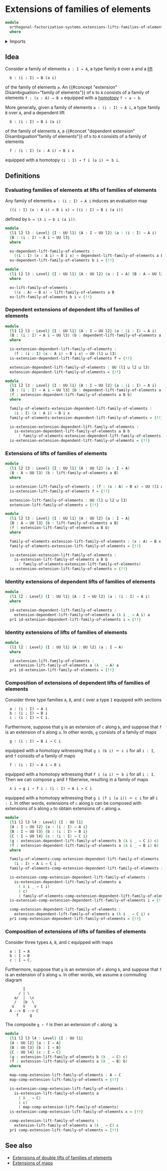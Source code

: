 # Extensions of families of elements

```agda
module
  orthogonal-factorization-systems.extensions-lifts-families-of-elements
  where
```

<details><summary>Imports</summary>

```agda
open import foundation.action-on-identifications-functions
open import foundation.dependent-pair-types
open import foundation.universe-levels

open import foundation-core.function-types
open import foundation-core.homotopies
open import foundation-core.identity-types

open import orthogonal-factorization-systems.lifts-families-of-elements
```

</details>

## Idea

Consider a family of elements `a : I → A`, a type family `B` over `A` and a
[lift](orthogonal-factorization-systems.lifts-families-of-elements.md)

```text
  b : (i : I) → B (a i)
```

of the family of elements `a`. An
{{#concept "extension" Disambiguation="family of elements"}} of `b` to `A`
consists of a family of elements `f : (x : A) → B x` equipped with a
[homotopy](foundation-core.homotopies.md) `f ∘ a ~ b`.

More generally, given a family of elements `a : (i : I) → A i`, a type family
`B` over `A`, and a dependent lift

```text
  b : (i : I) → B i (a i)
```

of the family of elements `A`, a
{{#concet "dependent extension" Disambiguation"family of elements"}} of `b` to
`A` consists of a family of elements

```text
  f : (i : I) (x : A i) → B i x
```

equipped with a homotopy `(i : I) → f i (a i) ＝ b i`.

## Definitions

### Evaluating families of elements at lifts of families of elements

Any family of elements `a : (i : I) → A i` induces an evaluation map

```text
  ((i : I) (x : A i) → B i x) → ((i : I) → B i (a i))
```

defined by `b ↦ (λ i → b i (a i))`.

```agda
module _
  {l1 l2 l3 : Level} {I : UU l1} {A : I → UU l2} (a : (i : I) → A i)
  {B : (i : I) → A i → UU l3}
  where

  ev-dependent-lift-family-of-elements :
    ((i : I) (x : A i) → B i x) → dependent-lift-family-of-elements a B
  ev-dependent-lift-family-of-elements b i = {!!}

module _
  {l1 l2 l3 : Level} {I : UU l1} {A : UU l2} (a : I → A) {B : A → UU l3}
  where

  ev-lift-family-of-elements :
    ((x : A) → B x) → lift-family-of-elements a B
  ev-lift-family-of-elements b i = {!!}
```

### Dependent extensions of dependent lifts of families of elements

```agda
module _
  {l1 l2 l3 : Level} {I : UU l1} {A : I → UU l2} (a : (i : I) → A i)
  (B : (i : I) → A i → UU l3) (b : dependent-lift-family-of-elements a B)
  where

  is-extension-dependent-lift-family-of-elements :
    (f : (i : I) (x : A i) → B i x) → UU (l1 ⊔ l3)
  is-extension-dependent-lift-family-of-elements f = {!!}

  extension-dependent-lift-family-of-elements : UU (l1 ⊔ l2 ⊔ l3)
  extension-dependent-lift-family-of-elements = {!!}

module _
  {l1 l2 l3 : Level} {I : UU l1} {A : I → UU l2} {a : (i : I) → A i}
  {B : (i : I) → A i → UU l3} {b : dependent-lift-family-of-elements a B}
  (f : extension-dependent-lift-family-of-elements a B b)
  where

  family-of-elements-extension-dependent-lift-family-of-elements :
    (i : I) (x : A i) → B i x
  family-of-elements-extension-dependent-lift-family-of-elements = {!!}

  is-extension-extension-dependent-lift-family-of-elements :
    is-extension-dependent-lift-family-of-elements a B b
      ( family-of-elements-extension-dependent-lift-family-of-elements)
  is-extension-extension-dependent-lift-family-of-elements = {!!}
```

### Extensions of lifts of families of elements

```agda
module _
  {l1 l2 l3 : Level} {I : UU l1} {A : UU l2} (a : I → A)
  (B : A → UU l3) (b : lift-family-of-elements a B)
  where

  is-extension-lift-family-of-elements : (f : (x : A) → B x) → UU (l1 ⊔ l3)
  is-extension-lift-family-of-elements f = {!!}

  extension-lift-family-of-elements : UU (l1 ⊔ l2 ⊔ l3)
  extension-lift-family-of-elements = {!!}

module _
  {l1 l2 l3 : Level} {I : UU l1} {A : UU l2} {a : I → A}
  {B : A → UU l3} {b : lift-family-of-elements a B}
  (f : extension-lift-family-of-elements a B b)
  where

  family-of-elements-extension-lift-family-of-elements : (x : A) → B x
  family-of-elements-extension-lift-family-of-elements = {!!}

  is-extension-extension-lift-family-of-elements :
    is-extension-lift-family-of-elements a B b
      ( family-of-elements-extension-lift-family-of-elements)
  is-extension-extension-lift-family-of-elements = {!!}
```

### Identity extensions of dependent lifts of families of elements

```agda
module _
  {l1 l2 : Level} {I : UU l1} {A : I → UU l2} (a : (i : I) → A i)
  where

  id-extension-dependent-lift-family-of-elements :
    extension-dependent-lift-family-of-elements a (λ i _ → A i) a
  pr1 id-extension-dependent-lift-family-of-elements i = {!!}
```

### Identity extensions of lifts of families of elements

```agda
module _
  {l1 l2 : Level} {I : UU l1} {A : UU l2} (a : I → A)
  where

  id-extension-lift-family-of-elements :
    extension-lift-family-of-elements a (λ _ → A) a
  pr1 id-extension-lift-family-of-elements = {!!}
```

### Composition of extensions of dependent lifts of families of elements

Consider three type families `A`, `B`, and `C` over a type `I` equipped with
sections

```text
  a : (i : I) → A i
  b : (i : I) → B i
  c : (i : I) → C i.
```

Furthermore, suppose that `g` is an extension of `c` along `b`, and suppose that
`f` is an extension of `b` along `a`. In other words, `g` consists of a family
of maps

```text
  g : (i : I) → B i → C i
```

equipped with a homotopy witnessing that `g i (b i) ＝ c i` for all `i : I`, and
`f` consists of a family of maps

```text
  f : (i : I) → A i → B i
```

equipped with a homotopy witnessing that `f i (a i) ＝ b i` for all `i : I`.
Then we can compose `g` and `f` fiberwise, resulting in a family of maps

```text
  λ i → g i ∘ f i : (i : I) → A i → C i
```

equipped with a homotopy witnessing that `g i (f i (a i)) ＝ c i` for all
`i : I`. In other words, extensions of `c` along `b` can be composed with
extensions of `b` along `a` to obtain extensions of `c` along `a`.

```agda
module _
  {l1 l2 l3 l4 : Level} {I : UU l1}
  {A : I → UU l2} {a : (i : I) → A i}
  {B : I → UU l3} {b : (i : I) → B i}
  {C : I → UU l4} {c : (i : I) → C i}
  (g : extension-dependent-lift-family-of-elements b (λ i _ → C i) c)
  (f : extension-dependent-lift-family-of-elements a (λ i _ → B i) b)
  where

  family-of-elements-comp-extension-dependent-lift-family-of-elements :
    (i : I) → A i → C i
  family-of-elements-comp-extension-dependent-lift-family-of-elements i = {!!}

  is-extension-comp-extension-dependent-lift-family-of-elements :
    is-extension-dependent-lift-family-of-elements a
      ( λ i _ → C i)
      ( c)
      ( family-of-elements-comp-extension-dependent-lift-family-of-elements)
  is-extension-comp-extension-dependent-lift-family-of-elements i = {!!}

  comp-extension-dependent-lift-family-of-elements :
    extension-dependent-lift-family-of-elements a (λ i _ → C i) c
  pr1 comp-extension-dependent-lift-family-of-elements = {!!}
```

### Composition of extensions of lifts of families of elements

Consider three types `A`, `B`, and `C` equipped with maps

```text
  a : I → A
  b : I → B
  c : I → C.
```

Furthermore, suppose that `g` is an extension of `c` along `b`, and suppose that
`f` is an extension of `b` along `a`. In other words, we assume a commuting
diagram

```text
        I
      / | \
    a/  |  \c
    /   |b  \
   V    V    V
  A --> B --> C
     f     g
```

The composite `g ∘ f` is then an extension of `c` along `a.

```agda
module _
  {l1 l2 l3 l4 : Level} {I : UU l1}
  {A : UU l2} {a : I → A}
  {B : UU l3} {b : I → B}
  {C : UU l4} {c : I → C}
  (g : extension-lift-family-of-elements b (λ _ → C) c)
  (f : extension-lift-family-of-elements a (λ _ → B) b)
  where

  map-comp-extension-lift-family-of-elements : A → C
  map-comp-extension-lift-family-of-elements = {!!}

  is-extension-comp-extension-lift-family-of-elements :
    is-extension-lift-family-of-elements a
      ( λ _ → C)
      ( c)
      ( map-comp-extension-lift-family-of-elements)
  is-extension-comp-extension-lift-family-of-elements x = {!!}

  comp-extension-lift-family-of-elements :
    extension-lift-family-of-elements a (λ _ → C) c
  pr1 comp-extension-lift-family-of-elements = {!!}
```

## See also

- [Extensions of double lifts of families of elements](orthogonal-factorization-systems.extensions-double-lifts-families-of-elements.md)
- [Extensions of maps](orthogonal-factorization-systems.extensions-of-maps.md)
